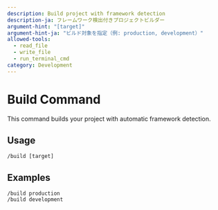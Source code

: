 ```yaml
---
description: Build project with framework detection
description-ja: フレームワーク検出付きプロジェクトビルダー
argument-hint: "[target]"
argument-hint-ja: "ビルド対象を指定（例: production, development）"
allowed-tools:
  - read_file
  - write_file
  - run_terminal_cmd
category: Development
---
```


# Build Command

This command builds your project with automatic framework detection.

## Usage

```
/build [target]
```

## Examples

```
/build production
/build development
```
